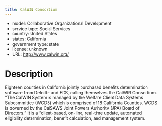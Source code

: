 ```yaml
---
title: CalWIN Consortium
---
```


- model: Collaborative Organizational Development
- service type: Social Services
- country: United States
- states: California
- government type: state
- license: unknown
- URL: http://www.calwin.org/

# Description

Eighteen counties in California jointly purchased benefits determination software from Deloitte and EDS, calling themselves the CalWIN Consortium. “The CalWIN System is managed by the Welfare Client Data Systems Subcommittee (WCDS) which is comprised of 18 California Counties. WCDS is governed by the CalSAWS Joint Powers Authority (JPA) Board of Directors.” It is a “client-based, on-line, real-time update, automated eligibility determination, benefit calculation, and management system.
